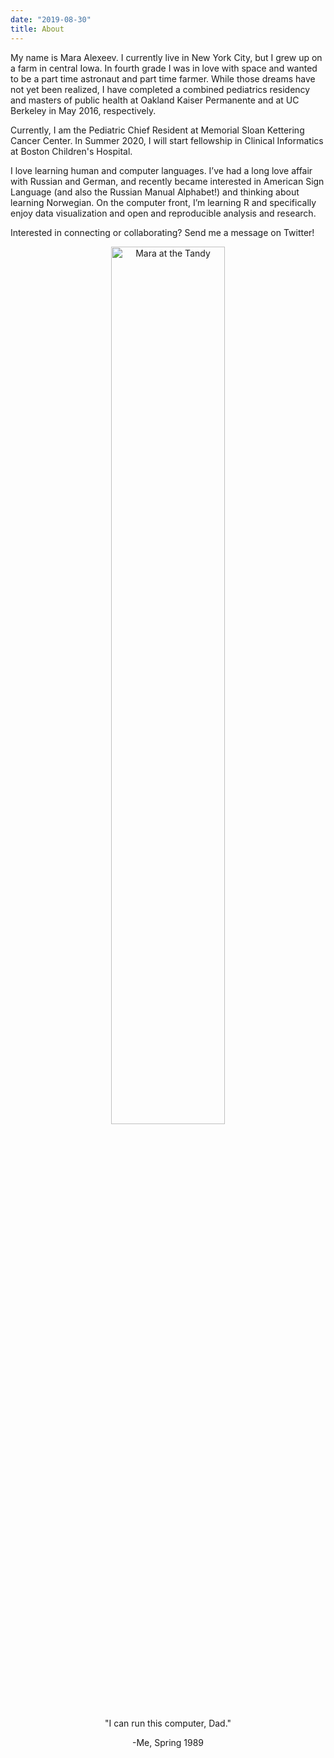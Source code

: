 ```yaml
---
date: "2019-08-30"
title: About
---
```


My name is Mara Alexeev. I currently live in New York City, but I grew up on a farm in central Iowa. In fourth grade I was in love with space and wanted to be a part time astronaut and part time farmer. While those dreams have not yet been realized, I have completed a combined pediatrics residency and masters of public health at Oakland Kaiser Permanente and at UC Berkeley in May 2016, respectively. 

Currently, I am the Pediatric Chief Resident at Memorial Sloan Kettering Cancer Center. In Summer 2020, I will start fellowship in Clinical Informatics at Boston Children's Hospital. 

I love learning human and computer languages. I’ve had a long love affair with Russian and German, and recently became interested in American Sign Language (and also the Russian Manual Alphabet!) and thinking about learning Norwegian. On the computer front, I’m learning R and specifically enjoy data visualization and open and reproducible analysis and research.

Interested in connecting or collaborating? Send me a message on Twitter!

<center>
<img src="/./about_files/MaraAtTheTandy.jpg" alt="Mara at the Tandy" width="60%" height="60%"/>


"I can run this computer, Dad."

-Me, Spring 1989

